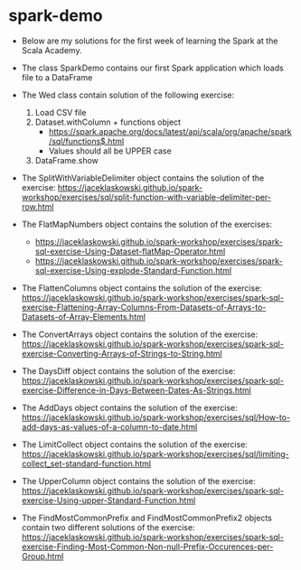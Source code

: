 # spark-demo

* Below are my solutions for the first week of learning the Spark at the Scala Academy. 
* The class SparkDemo contains our first Spark application which loads file to a DataFrame
* The Wed class contain solution of the following exercise:
    1. Load CSV file
    2. Dataset.withColumn + functions object
       - https://spark.apache.org/docs/latest/api/scala/org/apache/spark/sql/functions$.html
       - Values should all be UPPER case
    3. DataFrame.show
  
* The SplitWithVariableDelimiter object contains the solution of the exercise: <https://jaceklaskowski.github.io/spark-workshop/exercises/sql/split-function-with-variable-delimiter-per-row.html>
* The FlatMapNumbers object contains the solution of the exercises: 
  - <https://jaceklaskowski.github.io/spark-workshop/exercises/spark-sql-exercise-Using-Dataset-flatMap-Operator.html>
  - <https://jaceklaskowski.github.io/spark-workshop/exercises/spark-sql-exercise-Using-explode-Standard-Function.html>
* The FlattenColumns object contains the solution of the exercise: <https://jaceklaskowski.github.io/spark-workshop/exercises/spark-sql-exercise-Flattening-Array-Columns-From-Datasets-of-Arrays-to-Datasets-of-Array-Elements.html>
* The ConvertArrays object contains the solution of the exercise: <https://jaceklaskowski.github.io/spark-workshop/exercises/spark-sql-exercise-Converting-Arrays-of-Strings-to-String.html>
* The DaysDiff object contains the solution of the exercise: <https://jaceklaskowski.github.io/spark-workshop/exercises/spark-sql-exercise-Difference-in-Days-Between-Dates-As-Strings.html>
* The AddDays object contains the solution of the exercise: <https://jaceklaskowski.github.io/spark-workshop/exercises/sql/How-to-add-days-as-values-of-a-column-to-date.html>
* The LimitCollect object contains the solution of the exercise: <https://jaceklaskowski.github.io/spark-workshop/exercises/sql/limiting-collect_set-standard-function.html>
* The UpperColumn object contains the solution of the exercise: <https://jaceklaskowski.github.io/spark-workshop/exercises/spark-sql-exercise-Using-upper-Standard-Function.html>
* The FindMostCommonPrefix and FindMostCommonPrefix2 objects contain two different solutions of the exercise: <https://jaceklaskowski.github.io/spark-workshop/exercises/spark-sql-exercise-Finding-Most-Common-Non-null-Prefix-Occurences-per-Group.html>